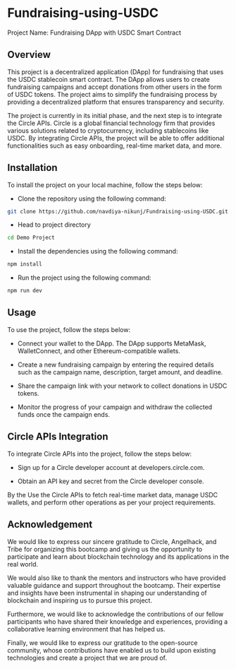 # Fundraising-using-USDC

Project Name: Fundraising DApp with USDC Smart Contract

## Overview

This project is a decentralized application (DApp) for fundraising that uses the USDC stablecoin smart contract. The DApp allows users to create fundraising campaigns and accept donations from other users in the form of USDC tokens. The project aims to simplify the fundraising process by providing a decentralized platform that ensures transparency and security.

The project is currently in its initial phase, and the next step is to integrate the Circle APIs. Circle is a global financial technology firm that provides various solutions related to cryptocurrency, including stablecoins like USDC. By integrating Circle APIs, the project will be able to offer additional functionalities such as easy onboarding, real-time market data, and more.

## Installation

To install the project on your local machine, follow the steps below:

- Clone the repository using the following command:

```bash
git clone https://github.com/navdiya-nikunj/Fundraising-using-USDC.git
```

- Head to project directory

```bash
cd Demo Project
```

- Install the dependencies using the following command:

```bash
npm install
```


- Run the project using the following command:

```sh
npm run dev
```


## Usage

To use the project, follow the steps below:

- Connect your wallet to the DApp. The DApp supports MetaMask, WalletConnect, and other Ethereum-compatible wallets.

- Create a new fundraising campaign by entering the required details such as the campaign name, description, target amount, and deadline.

- Share the campaign link with your network to collect donations in USDC tokens.

- Monitor the progress of your campaign and withdraw the collected funds once the campaign ends.

## Circle APIs Integration

To integrate Circle APIs into the project, follow the steps below:

- Sign up for a Circle developer account at developers.circle.com.

- Obtain an API key and secret from the Circle developer console.

By the Use the Circle APIs to fetch real-time market data, manage USDC wallets, and perform other operations as per your project requirements.

## Acknowledgement

We would like to express our sincere gratitude to Circle, Angelhack, and Tribe for organizing this bootcamp and giving us the opportunity to participate and learn about blockchain technology and its applications in the real world.

We would also like to thank the mentors and instructors who have provided valuable guidance and support throughout the bootcamp. Their expertise and insights have been instrumental in shaping our understanding of blockchain and inspiring us to pursue this project.

Furthermore, we would like to acknowledge the contributions of our fellow participants who have shared their knowledge and experiences, providing a collaborative learning environment that has helped us.

Finally, we would like to express our gratitude to the open-source community, whose contributions have enabled us to build upon existing technologies and create a project that we are proud of.







